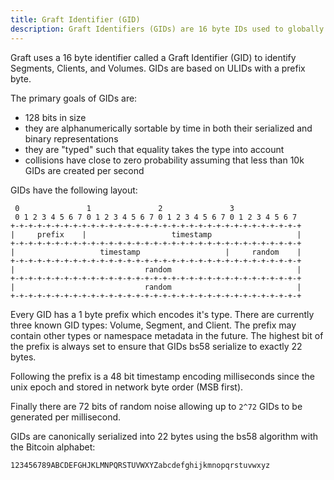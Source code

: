 ```yaml
---
title: Graft Identifier (GID)
description: Graft Identifiers (GIDs) are 16 byte IDs used to globally identify Graft objects.
---
```


Graft uses a 16 byte identifier called a Graft Identifier (GID) to identify Segments, Clients, and Volumes. GIDs are based on ULIDs with a prefix byte.

The primary goals of GIDs are:

- 128 bits in size
- they are alphanumerically sortable by time in both their serialized and binary representations
- they are "typed" such that equality takes the type into account
- collisions have close to zero probability assuming that less than 10k GIDs are created per second

GIDs have the following layout:

```
 0               1               2               3
 0 1 2 3 4 5 6 7 0 1 2 3 4 5 6 7 0 1 2 3 4 5 6 7 0 1 2 3 4 5 6 7
+-+-+-+-+-+-+-+-+-+-+-+-+-+-+-+-+-+-+-+-+-+-+-+-+-+-+-+-+-+-+-+-+
|     prefix    |                   timestamp                   |
+-+-+-+-+-+-+-+-+-+-+-+-+-+-+-+-+-+-+-+-+-+-+-+-+-+-+-+-+-+-+-+-+
|                   timestamp                   |     random    |
+-+-+-+-+-+-+-+-+-+-+-+-+-+-+-+-+-+-+-+-+-+-+-+-+-+-+-+-+-+-+-+-+
|                             random                            |
+-+-+-+-+-+-+-+-+-+-+-+-+-+-+-+-+-+-+-+-+-+-+-+-+-+-+-+-+-+-+-+-+
|                             random                            |
+-+-+-+-+-+-+-+-+-+-+-+-+-+-+-+-+-+-+-+-+-+-+-+-+-+-+-+-+-+-+-+-+
```

Every GID has a 1 byte prefix which encodes it's type. There are currently three known GID types: Volume, Segment, and Client. The prefix may contain other types or namespace metadata in the future. The highest bit of the prefix is always set to ensure that GIDs bs58 serialize to exactly 22 bytes.

Following the prefix is a 48 bit timestamp encoding milliseconds since the unix epoch and stored in network byte order (MSB first).

Finally there are 72 bits of random noise allowing up to `2^72` GIDs to be generated per millisecond.

GIDs are canonically serialized into 22 bytes using the bs58 algorithm with the Bitcoin alphabet:

```
123456789ABCDEFGHJKLMNPQRSTUVWXYZabcdefghijkmnopqrstuvwxyz
```
